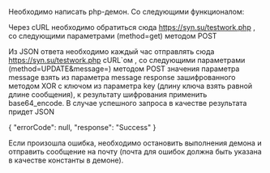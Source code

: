 Необходимо написать php-демон. Со следующими функционалом:

Через cURL необходимо обратиться сюда https://syn.su/testwork.php , со 
следующими параметрами (method=get) методом POST

Из JSON ответа необходимо каждый час отправлять сюда https://syn.su/testwork.php
cURL`ом , со следующими параметрами (method=UPDATE&message=) методом POST 
значения параметра message взять  из параметра message response зашифрованного 
методом XOR с ключом из параметра key (длину ключа взять равной длине сообщения),
к результату шифрования применить base64_encode. В случае успешного запроса в 
качестве результата придет JSON

{
    "errorCode": null,
    "response": "Success"
}

Если произошла ошибка, необходимо остановить выполнения демона и отправить 
сообщение на почту (почта для ошибок должна быть указана в качестве константы в 
демоне).